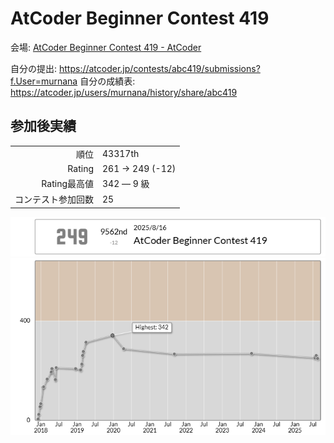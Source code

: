 # AtCoder Beginner Contest 419

会場: [AtCoder Beginner Contest 419 - AtCoder](https://atcoder.jp/contests/abc419)

自分の提出: https://atcoder.jp/contests/abc419/submissions?f.User=murnana
自分の成績表: https://atcoder.jp/users/murnana/history/share/abc419


## 参加後実績

|                    |                 |
| -----------------: | :-------------- |
|               順位 | 43317th         |
|             Rating | 261 → 249 (-12) |
|       Rating最高値 | 342 ― 9 級      |
| コンテスト参加回数 | 25              |

![ratingStatus](ratingStatus.png)
![ratingGraph](ratingGraph.png)
